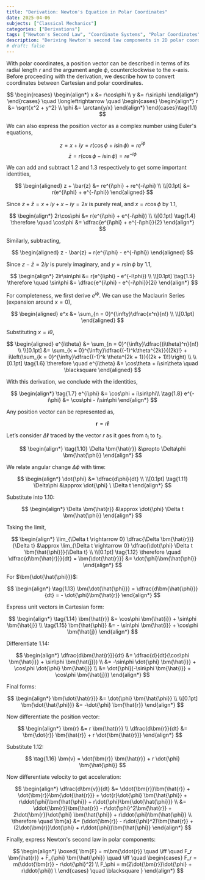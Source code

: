 ```yaml
---
title: "Derivation: Newton's Equation in Polar Coordinates"
date: 2025-04-06
subjects: ["Classical Mechanics"] 
categories: ["Derivations"] 
tags: ["Newton's Second Law", "Coordinate Systems", "Polar Coordinates", "Kinematics"]
description: "Deriving Newton's second law components in 2D polar coordinates using geometric and algebraic methods."
# draft: false
---
```


With polar coordinates, a position vector can be described in terms of its radial length $r$ and the argument angle $\phi$, counterclockwise to the x-axis. Before proceeding with the derivation, we describe how to convert coordinates between Cartesian and polar coordinates.

$$
\begin{rcases} 
	\begin{align*}	
		x &= r\cos\phi \\
		y &= r\sin\phi 
	\end{align*}
\end{rcases}
\quad \longleftrightarrow \quad
\begin{cases}
	\begin{align*}	
		r &= \sqrt{x^2 + y^2} \\
		\phi &= \arctan{y/x} 
	\end{align*}
\end{cases}\tag{1.1}
$$

We can also express the position vector as a complex number using Euler's equations,

$$z = x + iy = r(\cos\phi + i\sin\phi) = re^{i\phi} \tag{1.2}$$
$$\bar{z} = r(\cos\phi - i\sin\phi) = re^{-i\phi} \tag{1.3}$$

We can add and subtract $1.2$ and $1.3$ respectively to get some important identities,

$$
\begin{aligned}
z + \bar{z} &= re^{i\phi} + re^{-i\phi} \\ \\[0.1pt]
&= r(e^{i\phi} + e^{-i\phi})
\end{aligned}
$$

Since $z + \bar{z} = x + iy + x - iy = 2x$ is purely real, and $x = r\cos\phi$ by $1.1$,

$$
\begin{align*}
2r\cos\phi &= r(e^{i\phi} + e^{-i\phi}) \\ \\[0.1pt]
\tag{1.4} \therefore \quad \cos\phi &= \dfrac{e^{i\phi} + e^{-i\phi}}{2} 
\end{align*}
$$

Similarly, subtracting,

$$
\begin{aligned}
z - \bar{z} = r(e^{i\phi} - e^{-i\phi})
\end{aligned}
$$

Since $z - \bar{z} = 2iy$ is purely imaginary, and $y = r\sin\phi$ by $1.1$,

$$
\begin{align*}
2ir\sin\phi &= r(e^{i\phi} - e^{-i\phi}) \\ \\[0.1pt]
\tag{1.5} \therefore \quad \sin\phi &= \dfrac{e^{i\phi} - e^{-i\phi}}{2i} 
\end{align*}
$$

For completeness, we first derive $e^{i\phi}$. We can use the Maclaurin Series (expansion around $x = 0$),

$$
\begin{aligned}
e^x &= \sum_{n = 0}^{\infty}\dfrac{x^n}{n!} \\ \\[0.1pt] 
\end{aligned}
$$

Substituting $x = i\theta$,

$$
\begin{aligned}
e^{i\theta} &= \sum_{n = 0}^{\infty}\dfrac{(i\theta)^n}{n!} \\ \\[0.1pt]
&= \sum_{k = 0}^{\infty}\dfrac{(-1)^k\theta^{2k}}{(2k)!} + i\left(\sum_{k = 0}^{\infty}\dfrac{(-1)^k \theta^{2k + 1}}{(2k + 1)!}\right) \\ \\[0.1pt]
\tag{1.6} \therefore \quad e^{i\theta} &= \cos\theta + i\sin\theta \quad \blacksquare
\end{aligned}
$$

With this derivation, we conclude with the identities,

$$
\begin{align*}
\tag{1.7} e^{i\phi} &= \cos\phi + i\sin\phi\\
\tag{1.8} e^{-i\phi} &= \cos\phi - i\sin\phi
\end{align*}
$$

Any position vector can be represented as,

$$\bm{r} = r \bm{\hat{r}} \tag{1.9}$$

Let’s consider $\Delta \bm{\hat{r}}$ traced by the vector $r$ as it goes from $t_1$ to $t_2$.

$$
\begin{align*}
\tag{1.10} \Delta \bm{\hat{r}} &\propto \Delta\phi \bm{\hat{\phi}}
\end{align*}
$$

We relate angular change $\Delta \phi$ with time:

$$
\begin{align*}
\dot{\phi} &= \dfrac{d\phi}{dt} \\ \\[0.1pt]
\tag{1.11} \Delta\phi &\approx \dot{\phi} \ \Delta t
\end{align*}
$$

Substitute into $1.10$:

$$
\begin{align*}
\Delta \bm{\hat{r}} &\approx \dot{\phi} \Delta t \bm{\hat{\phi}}
\end{align*}
$$

Taking the limit,

$$
\begin{align*}
\lim_{\Delta t \rightarrow 0} \dfrac{\Delta \bm{\hat{r}}}{\Delta t} &\approx \lim_{\Delta t \rightarrow 0} \dfrac{\dot{\phi} \Delta t \bm{\hat{\phi}}}{\Delta t} \\ \\[0.1pt]
\tag{1.12} \therefore \quad \dfrac{d\bm{\hat{r}}}{dt} = \bm{\dot{\hat{r}}} &= \dot{\phi}\bm{\hat{\phi}}
\end{align*}
$$

For $\bm{\dot{\hat{\phi}}}$:

$$
\begin{align*}
\tag{1.13} \bm{\dot{\hat{\phi}}} = \dfrac{d\bm{\hat{\phi}}}{dt} = - \dot{\phi}\bm{\hat{r}}
\end{align*}
$$

Express unit vectors in Cartesian form:

$$
\begin{align*}
\tag{1.14} \bm{\hat{r}} &= \cos\phi \bm{\hat{i}} + \sin\phi \bm{\hat{j}} \\
\tag{1.15} \bm{\hat{\phi}} &= - \sin\phi \bm{\hat{i}} + \cos\phi \bm{\hat{j}}
\end{align*}
$$

Differentiate $1.14$:

$$
\begin{align*}
\dfrac{d\bm{\hat{r}}}{dt} &= \dfrac{d}{dt}(\cos\phi \bm{\hat{i}} + \sin\phi \bm{\hat{j}}) \\
&= -\sin\phi \dot{\phi} \bm{\hat{i}} + \cos\phi \dot{\phi} \bm{\hat{j}} \\
&= \dot{\phi}(-\sin\phi \bm{\hat{i}} + \cos\phi \bm{\hat{j}})
\end{align*}
$$

Final forms:

$$
\begin{align*}
\bm{\dot{\hat{r}}} &= \dot{\phi} \bm{\hat{\phi}} \\ \\[0.1pt]
\bm{\dot{\hat{\phi}}} &= -\dot{\phi} \bm{\hat{r}}
\end{align*}
$$

Now differentiate the position vector:

$$
\begin{align*}
\bm{r} &= r \bm{\hat{r}} \\
\dfrac{d\bm{r}}{dt} &= \bm{\dot{r}} \bm{\hat{r}} + r \dot{\bm{\hat{r}}}
\end{align*}
$$

Substitute $1.12$:

$$
\tag{1.16} \bm{v} = \dot{\bm{r}} \bm{\hat{r}} + r \dot{\phi} \bm{\hat{\phi}} 
$$

Now differentiate velocity to get acceleration:

$$
\begin{align*}
\dfrac{d\bm{v}}{dt} &= \ddot{\bm{r}}\bm{\hat{r}} + \dot{\bm{r}}\bm{\dot{\hat{r}}} + \dot{r}\dot{\phi} \bm{\hat{\phi}} + r\ddot{\phi}\bm{\hat{\phi}} + r\dot{\phi}\bm{\dot{\hat{\phi}}} \\
&= \ddot{\bm{r}}\bm{\hat{r}} - r\dot{\phi}^2\bm{\hat{r}} + 2\dot{\bm{r}}\dot{\phi} \bm{\hat{\phi}} + r\ddot{\phi}\bm{\hat{\phi}} \\
\therefore \quad \bm{a} &= (\ddot{\bm{r}} - r\dot{\phi}^2)\bm{\hat{r}} + (2\dot{\bm{r}}\dot{\phi} + r\ddot{\phi})\bm{\hat{\phi}}
\end{align*}
$$

Finally, express Newton's second law in polar components:

$$
\begin{align*}
\boxed{
\bm{F} = m\bm{\ddot{r}} \quad \iff \quad
F_r \bm{\hat{r}} + F_{\phi} \bm{\hat{\phi}} \quad \iff \quad
\begin{cases}
F_r = m(\ddot{\bm{r}} - r\dot{\phi}^2) \\
F_\phi = m(2\dot{\bm{r}}\dot{\phi} + r\ddot{\phi}) \ 
\end{cases}
\quad \blacksquare
}
\end{align*}
$$

